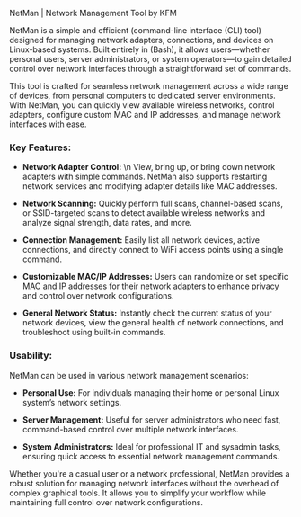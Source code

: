 NetMan | Network Management Tool by KFM

NetMan is a simple and efficient (command-line interface (CLI) 
tool) designed for managing network adapters, connections, and 
devices on Linux-based systems. Built entirely in (Bash), it 
allows  users—whether  personal users,  server administrators, 
or  system  operators—to  gain  detailed  control over network 
interfaces  through  a  straightforward   set   of   commands.

This tool is crafted for seamless network  management across a 
wide  range  of devices, from personal  computers to dedicated 
server  environments.  With  NetMan,   you  can  quickly  view 
available  wireless  networks,   control  adapters,  configure 
custom  MAC  and IP addresses,  and manage  network interfaces 
with ease.

### Key Features:
- **Network Adapter Control:** \n
  View, bring up, or bring down network adapters  with  simple 
  commands.  NetMan  also supports restarting network services 
  and modifying adapter details like MAC addresses.
  
- **Network Scanning:**
  Quickly perform full scans, channel-based scans, or 
  SSID-targeted scans to detect available wireless networks 
  and analyze signal strength, data rates, and more.

- **Connection Management:**
  Easily list all network devices, active connections, and 
  directly connect to WiFi access points using a single 
  command.

- **Customizable MAC/IP Addresses:**
  Users can randomize or set specific MAC and IP addresses for
  their network adapters to enhance privacy and control over 
  network configurations.

- **General Network Status:**
  Instantly check the current status of your network devices, 
  view the general health of network connections, and 
  troubleshoot using built-in commands.

### Usability:
  NetMan can be used in various network management scenarios: 
- **Personal Use:**
  For individuals managing their home or personal Linux 
  system’s network settings.

- **Server Management:** 
  Useful for server administrators who need fast, 
  command-based control over multiple network interfaces. 

- **System Administrators:**
  Ideal for professional IT and sysadmin tasks, ensuring 
  quick access to essential network management commands.

Whether you're a casual user or a network professional, NetMan 
provides a robust solution for managing network interfaces 
without the overhead of complex graphical tools. It allows you 
to simplify your workflow while maintaining full control over 
network configurations.
